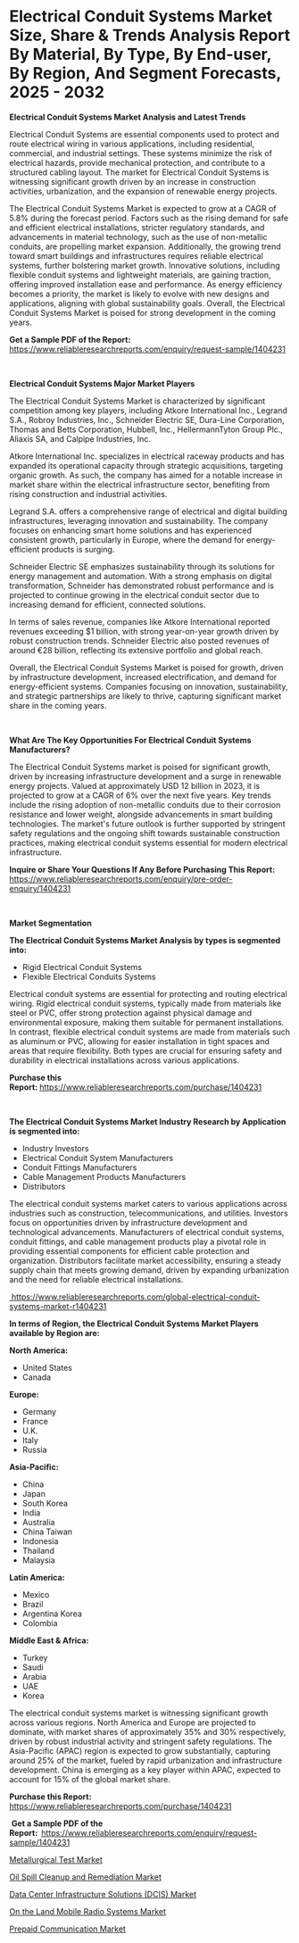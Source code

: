 <p><h1>Electrical Conduit Systems Market Size, Share & Trends Analysis Report By Material, By Type, By End-user, By Region, And Segment Forecasts, 2025 - 2032</h1></p><p><strong>Electrical Conduit Systems Market Analysis and Latest Trends</strong></p>
<p><p>Electrical Conduit Systems are essential components used to protect and route electrical wiring in various applications, including residential, commercial, and industrial settings. These systems minimize the risk of electrical hazards, provide mechanical protection, and contribute to a structured cabling layout. The market for Electrical Conduit Systems is witnessing significant growth driven by an increase in construction activities, urbanization, and the expansion of renewable energy projects.</p><p>The Electrical Conduit Systems Market is expected to grow at a CAGR of 5.8% during the forecast period. Factors such as the rising demand for safe and efficient electrical installations, stricter regulatory standards, and advancements in material technology, such as the use of non-metallic conduits, are propelling market expansion. Additionally, the growing trend toward smart buildings and infrastructures requires reliable electrical systems, further bolstering market growth. Innovative solutions, including flexible conduit systems and lightweight materials, are gaining traction, offering improved installation ease and performance. As energy efficiency becomes a priority, the market is likely to evolve with new designs and applications, aligning with global sustainability goals. Overall, the Electrical Conduit Systems Market is poised for strong development in the coming years.</p></p>
<p><strong>Get a Sample PDF of the Report:&nbsp;</strong> <a href="https://www.reliableresearchreports.com/enquiry/request-sample/1404231?utm_campaign=24&utm_medium=2&utm_source=Github&utm_content=ia&utm_term=13012025&utm_id=electrical-conduit-systems">https://www.reliableresearchreports.com/enquiry/request-sample/1404231</a></p>
<p>&nbsp;</p>
<p><strong>Electrical Conduit Systems Major Market Players</strong></p>
<p><p>The Electrical Conduit Systems Market is characterized by significant competition among key players, including Atkore International Inc., Legrand S.A., Robroy Industries, Inc., Schneider Electric SE, Dura-Line Corporation, Thomas and Betts Corporation, Hubbell, Inc., HellermannTyton Group Plc., Aliaxis SA, and Calpipe Industries, Inc. </p><p>Atkore International Inc. specializes in electrical raceway products and has expanded its operational capacity through strategic acquisitions, targeting organic growth. As such, the company has aimed for a notable increase in market share within the electrical infrastructure sector, benefiting from rising construction and industrial activities.</p><p>Legrand S.A. offers a comprehensive range of electrical and digital building infrastructures, leveraging innovation and sustainability. The company focuses on enhancing smart home solutions and has experienced consistent growth, particularly in Europe, where the demand for energy-efficient products is surging.</p><p>Schneider Electric SE emphasizes sustainability through its solutions for energy management and automation. With a strong emphasis on digital transformation, Schneider has demonstrated robust performance and is projected to continue growing in the electrical conduit sector due to increasing demand for efficient, connected solutions.</p><p>In terms of sales revenue, companies like Atkore International reported revenues exceeding $1 billion, with strong year-on-year growth driven by robust construction trends. Schneider Electric also posted revenues of around €28 billion, reflecting its extensive portfolio and global reach.</p><p>Overall, the Electrical Conduit Systems Market is poised for growth, driven by infrastructure development, increased electrification, and demand for energy-efficient systems. Companies focusing on innovation, sustainability, and strategic partnerships are likely to thrive, capturing significant market share in the coming years.</p></p>
<p>&nbsp;</p>
<p><strong>What Are The Key Opportunities For Electrical Conduit Systems Manufacturers?</strong></p>
<p><p>The Electrical Conduit Systems market is poised for significant growth, driven by increasing infrastructure development and a surge in renewable energy projects. Valued at approximately USD 12 billion in 2023, it is projected to grow at a CAGR of 6% over the next five years. Key trends include the rising adoption of non-metallic conduits due to their corrosion resistance and lower weight, alongside advancements in smart building technologies. The market's future outlook is further supported by stringent safety regulations and the ongoing shift towards sustainable construction practices, making electrical conduit systems essential for modern electrical infrastructure.</p></p>
<p><strong>Inquire or Share Your Questions If Any Before Purchasing This Report:</strong> <a href="https://www.reliableresearchreports.com/enquiry/pre-order-enquiry/1404231?utm_campaign=24&utm_medium=2&utm_source=Github&utm_content=ia&utm_term=13012025&utm_id=electrical-conduit-systems">https://www.reliableresearchreports.com/enquiry/pre-order-enquiry/1404231</a></p>
<p>&nbsp;</p>
<p><strong>Market Segmentation</strong></p>
<p><strong>The Electrical Conduit Systems Market Analysis by types is segmented into:</strong></p>
<p><ul><li>Rigid Electrical Conduit Systems</li><li>Flexible Electrical Conduits Systems</li></ul></p>
<p><p>Electrical conduit systems are essential for protecting and routing electrical wiring. Rigid electrical conduit systems, typically made from materials like steel or PVC, offer strong protection against physical damage and environmental exposure, making them suitable for permanent installations. In contrast, flexible electrical conduit systems are made from materials such as aluminum or PVC, allowing for easier installation in tight spaces and areas that require flexibility. Both types are crucial for ensuring safety and durability in electrical installations across various applications.</p></p>
<p><strong>Purchase this Report:&nbsp;</strong><a href="https://www.reliableresearchreports.com/purchase/1404231?utm_campaign=24&utm_medium=2&utm_source=Github&utm_content=ia&utm_term=13012025&utm_id=electrical-conduit-systems">https://www.reliableresearchreports.com/purchase/1404231</a></p>
<p>&nbsp;</p>
<p><strong>The Electrical Conduit Systems Market Industry Research by Application is segmented into:</strong></p>
<p><ul><li>Industry Investors</li><li>Electrical Conduit System Manufacturers</li><li>Conduit Fittings Manufacturers</li><li>Cable Management Products Manufacturers</li><li>Distributors</li></ul></p>
<p><p>The electrical conduit systems market caters to various applications across industries such as construction, telecommunications, and utilities. Investors focus on opportunities driven by infrastructure development and technological advancements. Manufacturers of electrical conduit systems, conduit fittings, and cable management products play a pivotal role in providing essential components for efficient cable protection and organization. Distributors facilitate market accessibility, ensuring a steady supply chain that meets growing demand, driven by expanding urbanization and the need for reliable electrical installations.</p></p>
<p><a href="https://www.reliableresearchreports.com/global-electrical-conduit-systems-market-r1404231?utm_campaign=24&utm_medium=2&utm_source=Github&utm_content=ia&utm_term=13012025&utm_id=electrical-conduit-systems">&nbsp;https://www.reliableresearchreports.com/global-electrical-conduit-systems-market-r1404231</a></p>
<p><strong>In terms of Region, the Electrical Conduit Systems Market Players available by Region are:</strong></p>
<p>
    <p> <strong> North America: </strong>
        <ul>
            <li>United States</li>
            <li>Canada</li>
        </ul>
        </p> 
    <p> <strong> Europe: </strong>
        <ul>
            <li>Germany</li>
            <li>France</li>
            <li>U.K.</li>
            <li>Italy</li>
            <li>Russia</li>
        </ul>
        </p> 
    <p> <strong> Asia-Pacific: </strong>
        <ul>
            <li>China</li>
            <li>Japan</li>
            <li>South Korea</li>
            <li>India</li>
            <li>Australia</li>
            <li>China Taiwan</li>
            <li>Indonesia</li>
            <li>Thailand</li>
            <li>Malaysia</li>
        </ul>
        </p> 
    <p> <strong> Latin America: </strong>
        <ul>
            <li>Mexico</li>
            <li>Brazil</li>
            <li>Argentina Korea</li>
            <li>Colombia</li>
        </ul>
        </p> 
    <p> <strong> Middle East & Africa: </strong>
        <ul>
            <li>Turkey</li>
            <li>Saudi</li>
            <li>Arabia</li>
            <li>UAE</li>
            <li>Korea</li>
        </ul>
    </p>
    </p>
<p><p>The electrical conduit systems market is witnessing significant growth across various regions. North America and Europe are projected to dominate, with market shares of approximately 35% and 30% respectively, driven by robust industrial activity and stringent safety regulations. The Asia-Pacific (APAC) region is expected to grow substantially, capturing around 25% of the market, fueled by rapid urbanization and infrastructure development. China is emerging as a key player within APAC, expected to account for 15% of the global market share.</p></p>
<p><strong>Purchase this Report: </strong><a href="https://www.reliableresearchreports.com/purchase/1404231?utm_campaign=24&utm_medium=2&utm_source=Github&utm_content=ia&utm_term=13012025&utm_id=electrical-conduit-systems">https://www.reliableresearchreports.com/purchase/1404231</a></p>
<p>&nbsp;<strong>Get a Sample PDF of the Report:&nbsp;&nbsp;</strong><a href="https://www.reliableresearchreports.com/enquiry/request-sample/1404231?utm_campaign=24&utm_medium=2&utm_source=Github&utm_content=ia&utm_term=13012025&utm_id=electrical-conduit-systems">https://www.reliableresearchreports.com/enquiry/request-sample/1404231</a></p>
<p><strong></strong></p>
<p><p><a href="https://github.com/elizabethdagraca/Market-Research-Report-List-5/blob/main/metallurgical-test-market.md?utm_campaign=24&utm_medium=2&utm_source=Github&utm_content=ia&utm_term=13012025&utm_id=electrical-conduit-systems">Metallurgical Test Market</a></p><p><a href="https://github.com/santosh758595/Market-Research-Report-List-6/blob/main/oil-spill-cleanup-and-remediation-market.md?utm_campaign=24&utm_medium=2&utm_source=Github&utm_content=ia&utm_term=13012025&utm_id=electrical-conduit-systems">Oil Spill Cleanup and Remediation Market</a></p><p><a href="https://github.com/klindsey95/Market-Research-Report-List-1/blob/main/data-center-infrastructure-solutions-dcis-market.md?utm_campaign=24&utm_medium=2&utm_source=Github&utm_content=ia&utm_term=13012025&utm_id=electrical-conduit-systems">Data Center Infrastructure Solutions (DCIS) Market</a></p><p><a href="https://github.com/steidmindy199393/Market-Research-Report-List-1/blob/main/on-the-land-mobile-radio-systems-market.md?utm_campaign=24&utm_medium=2&utm_source=Github&utm_content=ia&utm_term=13012025&utm_id=electrical-conduit-systems">On the Land Mobile Radio Systems Market</a></p><p><a href="https://github.com/delindacallegari68/Market-Research-Report-List-1/blob/main/prepaid-communication-market.md?utm_campaign=24&utm_medium=2&utm_source=Github&utm_content=ia&utm_term=13012025&utm_id=electrical-conduit-systems">Prepaid Communication Market</a></p></p>